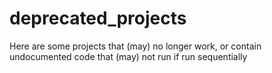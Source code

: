 # deprecated_projects
Here are some projects that (may) no longer work, or contain undocumented code that (may) not run if run sequentially
